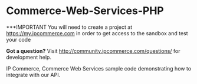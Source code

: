 Commerce-Web-Services-PHP
=========================
***IMPORTANT You will need to create a project at https://my.ipcommerce.com in order to get access to the sandbox and test your code

<b>Got a question?</b>  Visit http://community.ipcommerce.com/questions/ for development help.  

IP Commerce, Commerce Web Services sample code demonstrating how to integrate with our API.
